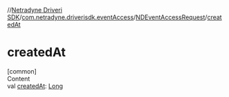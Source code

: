 //[Netradyne Driveri SDK](../../index.md)/[com.netradyne.driverisdk.eventAccess](../index.md)/[NDEventAccessRequest](index.md)/[createdAt](created-at.md)



# createdAt  
[common]  
Content  
val [createdAt](created-at.md): [Long](https://kotlinlang.org/api/latest/jvm/stdlib/kotlin/-long/index.html)  



